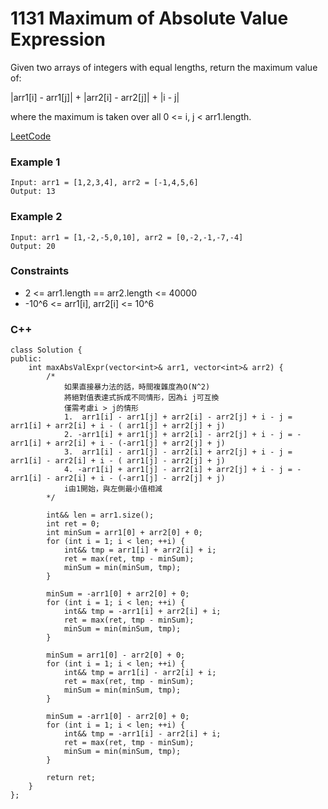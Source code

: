 # 1131 Maximum of Absolute Value Expression

Given two arrays of integers with equal lengths, return the maximum value of:

|arr1[i] - arr1[j]| + |arr2[i] - arr2[j]| + |i - j|

where the maximum is taken over all 0 <= i, j < arr1.length.

[LeetCode](https://leetcode.cn/problems/longest-well-performing-interval/)


### Example 1

```
Input: arr1 = [1,2,3,4], arr2 = [-1,4,5,6]
Output: 13
```

### Example 2

```
Input: arr1 = [1,-2,-5,0,10], arr2 = [0,-2,-1,-7,-4]
Output: 20
```

### Constraints

* 2 <= arr1.length == arr2.length <= 40000
* -10^6 <= arr1[i], arr2[i] <= 10^6

### C++ 

```
class Solution {
public:
    int maxAbsValExpr(vector<int>& arr1, vector<int>& arr2) {
        /*
            如果直接暴力法的話，時間複雜度為O(N^2)
            將絕對值表達式拆成不同情形，因為i j可互換
            僅需考慮i > j的情形
            1.  arr1[i] - arr1[j] + arr2[i] - arr2[j] + i - j =  arr1[i] + arr2[i] + i - ( arr1[j] + arr2[j] + j)
            2. -arr1[i] + arr1[j] + arr2[i] - arr2[j] + i - j = -arr1[i] + arr2[i] + i - (-arr1[j] + arr2[j] + j)
            3.  arr1[i] - arr1[j] - arr2[i] + arr2[j] + i - j =  arr1[i] - arr2[i] + i - ( arr1[j] - arr2[j] + j)
            4. -arr1[i] + arr1[j] - arr2[i] + arr2[j] + i - j = -arr1[i] - arr2[i] + i - (-arr1[j] - arr2[j] + j) 
            i由1開始，與左側最小值相減
        */

        int&& len = arr1.size();
        int ret = 0;
        int minSum = arr1[0] + arr2[0] + 0;
        for (int i = 1; i < len; ++i) {
            int&& tmp = arr1[i] + arr2[i] + i;
            ret = max(ret, tmp - minSum);
            minSum = min(minSum, tmp);
        }

        minSum = -arr1[0] + arr2[0] + 0;
        for (int i = 1; i < len; ++i) {
            int&& tmp = -arr1[i] + arr2[i] + i;
            ret = max(ret, tmp - minSum);
            minSum = min(minSum, tmp);
        }

        minSum = arr1[0] - arr2[0] + 0;
        for (int i = 1; i < len; ++i) {
            int&& tmp = arr1[i] - arr2[i] + i;
            ret = max(ret, tmp - minSum);
            minSum = min(minSum, tmp);
        }

        minSum = -arr1[0] - arr2[0] + 0;
        for (int i = 1; i < len; ++i) {
            int&& tmp = -arr1[i] - arr2[i] + i;
            ret = max(ret, tmp - minSum);
            minSum = min(minSum, tmp);
        }
        
        return ret;
    }
};
```